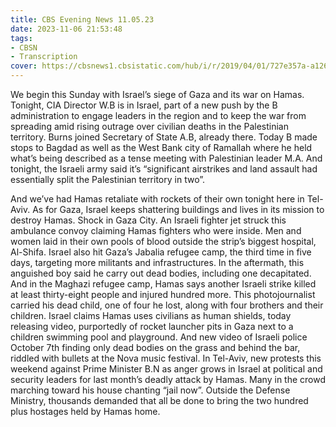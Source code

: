 ```yaml
---
title: CBS Evening News 11.05.23
date: 2023-11-06 21:53:48
tags:
- CBSN
- Transcription
cover: https://cbsnews1.cbsistatic.com/hub/i/r/2019/04/01/727e357a-a126-4138-a2c5-4d3222669d57/thumbnail/640x360/3ff2761028dc5c65cc4f07acd54bcd5c/cbsn2-logo-1920x1080.jpg
---
```

We begin this Sunday with Israel’s siege of Gaza and its war on Hamas. Tonight, CIA Director W.B is in Israel, part of a new push by the B administration to engage leaders in the region and to keep the war from spreading amid rising outrage over civilian deaths in the Palestinian territory. Burns joined Secretary of State A.B, already there. Today B made stops to Bagdad as well as the West Bank city of Ramallah where he held what’s being described as a tense meeting with Palestinian leader M.A. And tonight, the Israeli army said it’s “significant airstrikes and land assault had essentially split the Palestinian territory in two”. 

And we’ve had Hamas retaliate with rockets of their own tonight here in Tel-Aviv. As for Gaza, Israel keeps shattering buildings and lives in its mission to destroy Hamas. Shock in Gaza City. An Israeli fighter jet struck this ambulance convoy claiming Hamas fighters who were inside. Men and women laid in their own pools of blood outside the strip’s biggest hospital, Al-Shifa. Israel also hit Gaza’s Jabalia refugee camp, the third time in five days, targeting more militants and infrastructures. In the aftermath, this anguished boy said he carry out dead bodies, including one decapitated. And in the Maghazi refugee camp, Hamas says another Israeli strike killed at least thirty-eight people and injured hundred more. This photojournalist carried his dead child, one of four he lost, along with four brothers and their children. Israel claims Hamas uses civilians as human shields, today releasing video, purportedly of rocket launcher pits in Gaza next to a children swimming pool and playground. And new video of Israeli police October 7th finding only dead bodies on the grass and behind the bar, riddled with bullets at the Nova music festival. In Tel-Aviv, new protests this weekend against Prime Minister B.N as anger grows in Israel at political and security leaders for last month’s deadly attack by Hamas. Many in the crowd marching toward his house chanting “jail now”. Outside the Defense Ministry, thousands demanded that all be done to bring the two hundred plus hostages held by Hamas home. 
